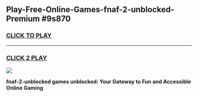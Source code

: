 
## Play-Free-Online-Games-fnaf-2-unblocked-Premium #9s870
<h3>
<a href="https://premium.freeplayer.one?title=fnaf-2-unblocked&ref=8M">CLICK TO PLAY</a></h3>
<hr>

<h3>
<a href="https://premium.freeplayer.one?title=fnaf-2-unblocked&ref=8M">CLICK 2 PLAY</a>
  
</h3>

<a href="https://premium.freeplayer.one?title=fnaf-2-unblocked&ref=8M"><img src="https://clearcache.store/games.png"></a>


**fnaf-2-unblocked games unblocked: Your Gateway to Fun and Accessible Online Gaming**
